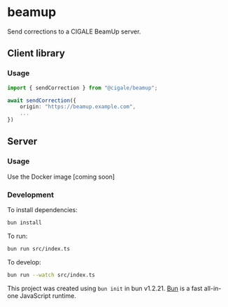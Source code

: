 # beamup

Send corrections to a CIGALE BeamUp server.

## Client library

### Usage

```ts
import { sendCorrection } from "@cigale/beamup";

await sendCorrection({
    origin: "https://beamup.example.com",
    ...
})
```

## Server

### Usage

Use the Docker image [coming soon]

### Development

To install dependencies:

```bash
bun install
```

To run:

```bash
bun run src/index.ts
```

To develop:

```bash
bun run --watch src/index.ts
```

This project was created using `bun init` in bun v1.2.21. [Bun](https://bun.com) is a fast all-in-one JavaScript runtime.
